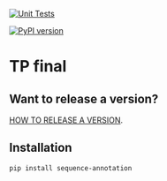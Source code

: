 [![Unit Tests](https://github.com/BioinformaticaUNQ/sequence_annotation/actions/workflows/ci.yml/badge.svg)](github.com/BioinformaticaUNQ/sequence_annotation/actions/workflows/ci.yml)

[![PyPI version](https://badge.fury.io/py/sequence-annotation.svg)](https://badge.fury.io/py/sequence-annotation)


# TP final

## Want to release a version?
[HOW TO RELEASE A VERSION](RELEASE.md).

## Installation

`pip install sequence-annotation`
